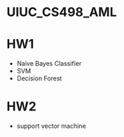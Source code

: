 # UIUC_CS498_AML

# HW1
- Naive Bayes Classifier
- SVM
- Decision Forest

# HW2
- support vector machine
